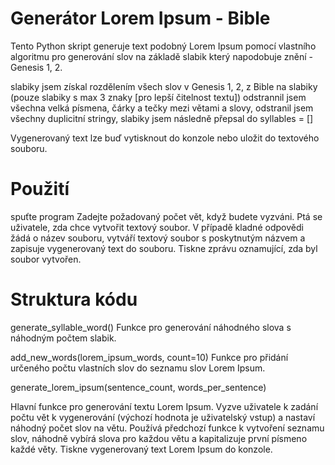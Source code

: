 # Generátor Lorem Ipsum - Bible
Tento Python skript generuje text podobný Lorem Ipsum pomocí vlastního algoritmu pro generování slov na základě slabik který napodobuje znění - Genesis 1, 2. 

slabiky jsem získal rozdělením všech slov v Genesis 1, 2, z Bible na slabiky (pouze slabiky s max 3 znaky [pro lepší čitelnost textu]) odstrannil jsem všechna velká písmena, čárky a tečky mezi větami a slovy, odstranil jsem všechny duplicitní stringy, slabiky jsem následně přepsal do syllables = []

Vygenerovaný text lze buď vytisknout do konzole nebo uložit do textového souboru.

# Použití
spuťte program
Zadejte požadovaný počet vět, když budete vyzváni.
Ptá se uživatele, zda chce vytvořit textový soubor.
V případě kladné odpovědi žádá o název souboru, vytváří textový soubor s poskytnutým názvem a zapisuje vygenerovaný text do souboru.
Tiskne zprávu oznamující, zda byl soubor vytvořen.

# Struktura kódu
generate_syllable_word()
Funkce pro generování náhodného slova s náhodným počtem slabik.

add_new_words(lorem_ipsum_words, count=10)
Funkce pro přidání určeného počtu vlastních slov do seznamu slov Lorem Ipsum.

generate_lorem_ipsum(sentence_count, words_per_sentence)

Hlavní funkce pro generování textu Lorem Ipsum.
Vyzve uživatele k zadání počtu vět k vygenerování (výchozí hodnota je uživatelský vstup) a nastaví náhodný počet slov na větu.
Používá předchozí funkce k vytvoření seznamu slov, náhodně vybírá slova pro každou větu a kapitalizuje první písmeno každé věty.
Tiskne vygenerovaný text Lorem Ipsum do konzole.



